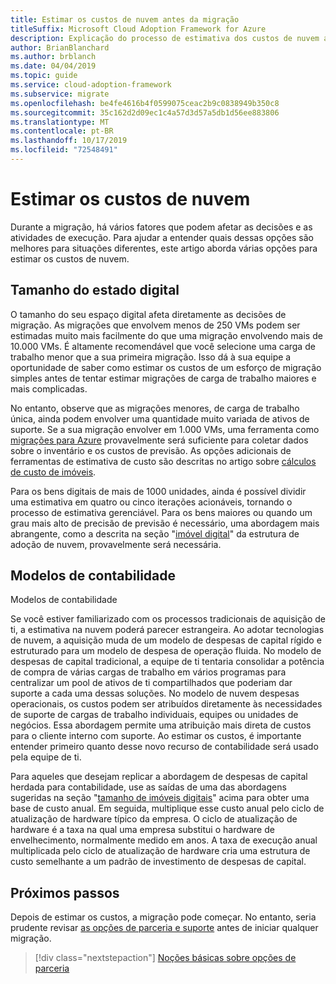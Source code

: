 ```yaml
---
title: Estimar os custos de nuvem antes da migração
titleSuffix: Microsoft Cloud Adoption Framework for Azure
description: Explicação do processo de estimativa dos custos de nuvem antes da migração.
author: BrianBlanchard
ms.author: brblanch
ms.date: 04/04/2019
ms.topic: guide
ms.service: cloud-adoption-framework
ms.subservice: migrate
ms.openlocfilehash: be4fe4616b4f0599075ceac2b9c0838949b350c8
ms.sourcegitcommit: 35c162d2d09ec1c4a57d3d57a5db1d56ee883806
ms.translationtype: MT
ms.contentlocale: pt-BR
ms.lasthandoff: 10/17/2019
ms.locfileid: "72548491"
---
```

# <a name="estimate-cloud-costs"></a>Estimar os custos de nuvem

Durante a migração, há vários fatores que podem afetar as decisões e as atividades de execução. Para ajudar a entender quais dessas opções são melhores para situações diferentes, este artigo aborda várias opções para estimar os custos de nuvem.

## <a name="digital-estate-size"></a>Tamanho do estado digital

O tamanho do seu espaço digital afeta diretamente as decisões de migração. As migrações que envolvem menos de 250 VMs podem ser estimadas muito mais facilmente do que uma migração envolvendo mais de 10.000 VMs. É altamente recomendável que você selecione uma carga de trabalho menor que a sua primeira migração. Isso dá à sua equipe a oportunidade de saber como estimar os custos de um esforço de migração simples antes de tentar estimar migrações de carga de trabalho maiores e mais complicadas.

No entanto, observe que as migrações menores, de carga de trabalho única, ainda podem envolver uma quantidade muito variada de ativos de suporte. Se a sua migração envolver em 1.000 VMs, uma ferramenta como [migrações para Azure](https://docs.microsoft.com/azure/migrate/migrate-overview) provavelmente será suficiente para coletar dados sobre o inventário e os custos de previsão. As opções adicionais de ferramentas de estimativa de custo são descritas no artigo sobre [cálculos de custo de imóveis](../../../digital-estate/calculate.md).

Para os bens digitais de mais de 1000 unidades, ainda é possível dividir uma estimativa em quatro ou cinco iterações acionáveis, tornando o processo de estimativa gerenciável. Para os bens maiores ou quando um grau mais alto de precisão de previsão é necessário, uma abordagem mais abrangente, como a descrita na seção "[imóvel digital](../../../digital-estate/index.md)" da estrutura de adoção de nuvem, provavelmente será necessária.

## <a name="accounting-models"></a>Modelos de contabilidade

Modelos de contabilidade

Se você estiver familiarizado com os processos tradicionais de aquisição de ti, a estimativa na nuvem poderá parecer estrangeira. Ao adotar tecnologias de nuvem, a aquisição muda de um modelo de despesas de capital rígido e estruturado para um modelo de despesa de operação fluida. No modelo de despesas de capital tradicional, a equipe de ti tentaria consolidar a potência de compra de várias cargas de trabalho em vários programas para centralizar um pool de ativos de ti compartilhados que poderiam dar suporte a cada uma dessas soluções. No modelo de nuvem despesas operacionais, os custos podem ser atribuídos diretamente às necessidades de suporte de cargas de trabalho individuais, equipes ou unidades de negócios. Essa abordagem permite uma atribuição mais direta de custos para o cliente interno com suporte. Ao estimar os custos, é importante entender primeiro quanto desse novo recurso de contabilidade será usado pela equipe de ti.

Para aqueles que desejam replicar a abordagem de despesas de capital herdada para contabilidade, use as saídas de uma das abordagens sugeridas na seção "[tamanho de imóveis digitais](#digital-estate-size)" acima para obter uma base de custo anual. Em seguida, multiplique esse custo anual pelo ciclo de atualização de hardware típico da empresa. O ciclo de atualização de hardware é a taxa na qual uma empresa substitui o hardware de envelhecimento, normalmente medido em anos. A taxa de execução anual multiplicada pelo ciclo de atualização de hardware cria uma estrutura de custo semelhante a um padrão de investimento de despesas de capital.

## <a name="next-steps"></a>Próximos passos

Depois de estimar os custos, a migração pode começar. No entanto, seria prudente revisar [as opções de parceria e suporte](./partnership-options.md) antes de iniciar qualquer migração.

> [!div class="nextstepaction"]
> [Noções básicas sobre opções de parceria](./partnership-options.md)
